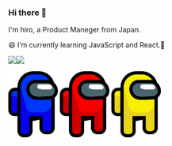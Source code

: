 ### Hi there 👋

I'm hiro, a Product Maneger from Japan.

:smile: I’m currently learning JavaScript and React.:seedling:

<a href="https://github.com/anuraghazra/github-readme-stats">
  <img align="left" src="https://github-readme-stats.vercel.app/api?username=kinokoTakenoko35&count_private=true&show_icons=true" />
</a>

<a href="https://github.com/anuraghazra/github-readme-stats">
  <img align="left" src="https://github-readme-stats.vercel.app/api/top-langs/?username=kinokoTakenoko35" />
</a>

<br>

<!-- images -->


<p align="left">
<img src="https://github.com/kinokoTakenoko35/kinokoTakenoko35/blob/main/images/Blue-among-us.png" width="100">
<img src="https://github.com/kinokoTakenoko35/kinokoTakenoko35/blob/main/images/Red-among-us.png" width="100">
<img src="https://github.com/kinokoTakenoko35/kinokoTakenoko35/blob/main/images/Yellow-among-us.png" width="100">
</p>


<!--
**kinokoTakenoko35/kinokoTakenoko35** is a ✨ _special_ ✨ repository because its `README.md` (this file) appears on your GitHub profile.

Here are some ideas to get you started:

- 🔭 I’m currently working on ...
- 🌱 I’m currently learning ...
- 👯 I’m looking to collaborate on ...
- 🤔 I’m looking for help with ...
- 💬 Ask me about ...
- 📫 How to reach me: ...
- 😄 Pronouns: ...
- ⚡ Fun fact: ...
-->
